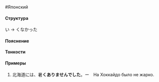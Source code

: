 #Японский 
#### Структура
い -> くなかった

#### Пояснение

#### Тонкости

#### Примеры
1. 北海道には、暑**くありませんでした**。ー　На Хоккайдо было не жарко.
